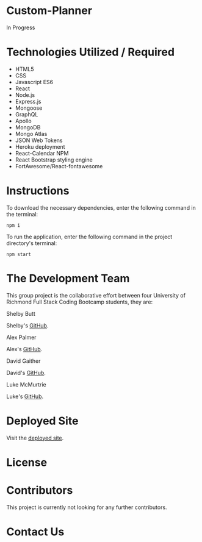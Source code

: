 # Custom-Planner
In Progress

# Technologies Utilized / Required

* HTML5
* CSS
* Javascript ES6
* React 
* Node.js
* Express.js
* Mongoose
* GraphQL
* Apollo
* MongoDB
* Mongo Atlas
* JSON Web Tokens
* Heroku deployment
* React-Calendar NPM
* React Bootstrap styling engine
* FortAwesome/React-fontawesome

# Instructions

To download the necessary dependencies, enter the following command in the terminal:

`npm i`

To run the application, enter the following command in the project directory's terminal:

`npm start`


# The Development Team
This group project is the collaborative effort between four University of Richmond Full Stack Coding Bootcamp students, they are:

Shelby Butt

Shelby's [GitHub](https://github.com/shelbylb97).

Alex Palmer

Alex's [GitHub](https://github.com/apalmer37).

David Gaither 

David's [GitHub](https://github.com/Gaitherdb).

Luke McMurtrie

Luke's [GitHub](https://github.com/LukeMcM89).

# Deployed Site

Visit the [deployed site](https://afternoon-hamlet-16859.herokuapp.com/).

# License 

# Contributors 

This project is currently not looking for any further contributors.

# Contact Us

